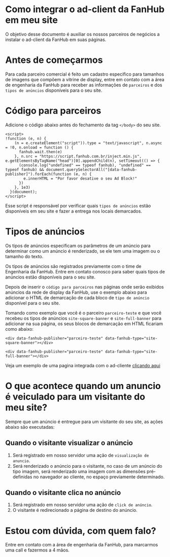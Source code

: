 # Como integrar o ad-client da FanHub em meu site
 
O objetivo desse documento é auxiliar os nossos parceiros de negócios a instalar o ad-client da FanHub em suas páginas.
 
# Antes de começarmos
 
Para cada parceiro comercial é feito um cadastro especifico para tamanhos de imagens que compõem a vitrine de display, entre em contato com a área de engenharia da FanHub para receber as informações de `parceiros` e dos `tipos de anúncios` disponíveis para o seu site.
 
# Código para parceiros
 
Adicione o código abaixo antes do fechamento da tag `</body>` do seu site.
 
```
<script>
!function (e, n) {
    (n = e.createElement("script")).type = "text/javascript", n.async = !0, n.onload = function () {
      fanhub.wait.then(e)
    }, n.src = "https://script.fanhub.com.br/inject.min.js", e.getElementsByTagName("head")[0].appendChild(n), setTimeout(() => {
      (console.log("undefined" == typeof fanhub), "undefined" == typeof fanhub) && document.querySelectorAll("[data-fanhub-publisher]").forEach(function (e, n) {
        e.innerHTML = "Por favor desative o seu Ad Block!"
      })
    }, 1e3)
  }(document);
</script>
```

Esse script é responsável por verificar quais `tipos de anúncios` estão disponíveis em seu site e fazer a entrega nos locais demarcados.
 
# Tipos de anúncios
 
Os tipos de anúncios especificam os parâmetros de um anúncio para determinar como um anúncio é renderizado, se ele tem uma imagem ou o tamanho do texto.
 
Os tipos de anúncios são registrados previamente com o time de Engenharia da FanHub. Entre em contato conosco para saber quais tipos de anúncios estão disponíveis para o seu site.
 
Depois de inserir o `código para parceiros` nas páginas onde serão exibidos anúncios da rede de display da FanHub, use o exemplo abaixo para adicionar o HTML de demarcação de cada bloco de `tipo de anúncio` disponível para o seu site.
 
Tomando como exemplo que você é o parceiro `parceiro-teste` e que você recebeu os tipos de anúncios `site-square-banner` e `site-full-banner` para adicionar na sua página, os seus blocos de demarcação em HTML ficariam como abaixo:
 
```
<div data-fanhub-publisher="parceiro-teste" data-fanhub-type="site-square-banner"></div>
```
``` 
<div data-fanhub-publisher="parceiro-teste" data-fanhub-type="site-full-banner"></div>
```

Veja um exemplo de uma pagina integrada com o ad-cliente [clicando aqui](https://github.com/fanhubteam/docs/blob/master/ads/exemplo-integrar-ad-client.html)
 
# O que acontece quando um anuncio é veiculado para um visitante do meu site?
 
Sempre que um anúncio é entregue para um visitante do seu site, as ações abaixo são executadas:
 
## Quando o visitante visualizar o anúncio
 
1. Será registrado em nosso servidor uma ação de `visualização de anuncio`.
2. Será renderizado o anúncio para o visitante, no caso de um anúncio do tipo imagem, será renderizado uma imagem com as dimensões pré-definidas no navegador ao cliente, no espaço previamente determinado.
 
## Quando o visitante clica no anúncio
 
1. Será registrado em nosso servidor uma ação de `click de anúncio`.
2. O visitante é redirecionado a página de destino do anúncio.


# Estou com dúvida, com quem falo?

Entre em contato com a área de engenharia da FanHub, para marcarmos uma call e fazermos a 4 mãos.
